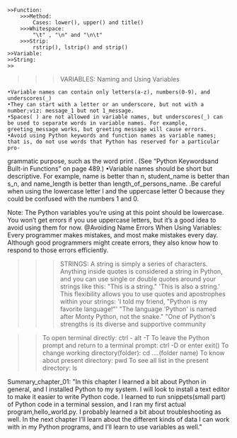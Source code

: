 	
	>>Function:
		>>>Method:
			Cases: lower(), upper() and title()
		>>>Whitespace:
			"\t" , "\n" and "\n\t"
		>>>Strip:
			rstrip(), lstrip() and strip()
	>>Variable:
	>>String:
	>> 





>>>VARIABLES: Naming and Using Variables

	•Variable names can contain only letters(a-z), numbers(0-9), and underscores(_)
	•They can start with a letter or an underscore, but not with a number;viz: message_1 but not 1_message.
	•Spaces( ) are not allowed in variable names, but underscores(_) can be used to separate words in variable names. For example, greeting_message works, but greeting message will cause errors.
	•Avoid using Python keywords and function names as variable names; that is, do not use words that Python has reserved for a particular pro-
grammatic purpose, such as the word print . (See “Python Keywordsand Built-in Functions” on page 489.)
	•Variable names should be short but descriptive. For example, name is better than n, student_name is better than s_n, and name_length is better
than length_of_persons_name.
	.Be careful when using the lowercase letter l and the uppercase letter O because they could be confused with the numbers 1 and 0.

Note:
	The Python variables you’re using at this point should be lowercase. You won’t get errors if you use uppercase letters, but it’s a good idea to avoid using them for now.
@Avoiding Name Errors When Using Variables:
					Every programmer makes mistakes, and most make mistakes every day. Although good programmers might create errors, they also know how to respond to those errors efficiently.

>>>STRINGS: 
	A string is simply a series of characters. Anything inside quotes is considered a string in Python, and you can use single or double quotes around your strings like this:
"This is a string."
'This is also a string.'
	This flexibility allows you to use quotes and apostrophes within your strings:
'I told my friend, "Python is my favorite language!"'
"The language 'Python' is named after Monty Python, not the snake."
"One of Python's strengths is its diverse and supportive community

>>To open terminal directly: ctrl - alt -T
>>To leave the Python prompt and return to a terminal prompt: ctrl -D or enter exit()
>>To change working directory(folder): cd ....(folder name)
>>To know about present directory: pwd
>>To see all list in the present directory: ls

Summary_chapter_01: 
 "In this chapter I learned a bit about Python in general, and I installed
Python to my system. I will look to install a text editor to make it easier to write Python code. I learned to run snippets(small part) of Python code in a terminal session, and I ran my first actual program,hello_world.py. I probably learned a bit about troubleshooting as well.
 In the next chapter I’ll learn about the different kinds of data I can work with in my Python programs, and I’ll learn to use variables as well."
